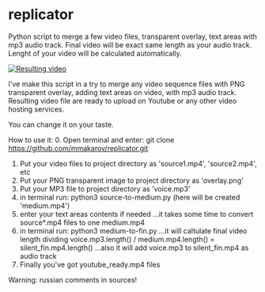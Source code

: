 # replicator
Python script to merge a few video files, transparent overlay, text areas with mp3 audio track. Final video will be exact same length as your audio track. Lenght of your video will be calculated automatically.

[![Resulting video](http://img.youtube.com/vi/4Uu1hS3-eQM/0.jpg)](http://www.youtube.com/watch?v=4Uu1hS3-eQM "Replicator script example video")

I've make this script in a try to merge any video sequence files with PNG transparent overlay, adding text areas on video, with mp3 audio track. Resulting video file are ready to upload on Youtube or any other video hosting services.

You can change it on your taste.

How to use it:
0. Open terminal and enter: git clone https://github.com/mmakarov/replicator.git
1. Put your video files to project directory as 'source1.mp4', 'source2.mp4', etc
2. Put your PNG transparent image to project directory as 'overlay.png'
3. Put your MP3 file to project directory as 'voice.mp3'
4. in terminal run: python3 source-to-medium.py (here will be created 'medium.mp4')
5. enter your text areas contents if needed
...it takes some time to convert source*.mp4 files to one medium.mp4
6. in terminal run: python3 medium-to-fin.py
...it will caltulate final video length dividing voice.mp3.length() / medium.mp4.length() = silent_fin.mp4.length()
...also it will add voice.mp3 to silent_fin.mp4 as audio track
7. Finally you've got youtube_ready.mp4 files

Warning: russian comments in sources!
